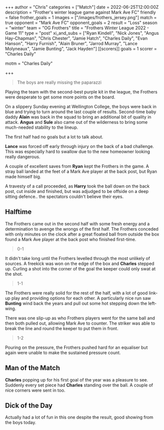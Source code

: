 +++
author = "Chris"
categories = ["Match"]
date = 2022-06-25T12:00:00Z
description = "Frother's winter league game against Mark Ave FC"
friendly = false
frother_goals = 1
images = ["/images/frothers_jersey.png"]
match = true
opponent = "Mark Ave FC"
opponent_goals = 2
result = "Loss"
season = "winter"
team = "OG Frothers"
title = "Frothers Winter League 2022 - Game 11"
type = "post"
xi_and_subs = ["Ryan Kindell", "Nick Jones", "Angus Hay-Chapman", "Chris Chester", "Jamie Hatch", "Charles Daily", "Evan Hanson", "Harry Furnish", "Alain Bruner", "Jarrod Murray", "Lance Molyneaux", "Jamie Bunting", "Jack Hayden"]
[[scorers]]
goals = 1
scorer = "Charles Daily"

motm = "Charles Daily"

+++
> The boys are really missing the paparazzi

Playing the team with the second-best purple kit in the league, the Frothers were desperate to get some more points on the board.

On a slippery Sunday evening at Wellington College, the boys were back in blue and trying to turn around the last couple of results. Second-time baby daddy **Alain** was back in the squad to bring an additional bit of quality in attack. **Angus** and **Sule** also came out of the wilderness to bring some much-needed stability to the lineup.

The first half had no goals but a lot to talk about.

**Lance** was forced off early through injury on the back of a bad challenge. This was especially hard to swallow due to the new homeowner looking really dangerous.

A couple of excellent saves from **Ryan** kept the Frothers in the game. A stray ball landed at the feet of a Mark Ave player at the back post, but Ryan made himself big.

A travesty of a call proceeded, as **Harry** took the ball down on the back post, cut inside and finished, but was adjudged to be offside on a deep sitting defence.. the spectators couldn't believe their eyes.

## Halftime

The Frothers came out in the second half with some fresh energy and a determination to avenge the wrongs of the first half. The Frothers conceded with only minutes on the clock after a great floated ball from outside the box found a Mark Ave player at the back post who finished first-time.

> 0-1

It didn't take long until the Frothers levelled through the most unlikely of sources. A freekick was won on the edge of the box and **Charles** stepped up. Curling a shot into the corner of the goal the keeper could only swat at the shot.

> 1-1

The Frothers were really solid for the rest of the half, with a lot of good link-up play and providing options for each other. A particularly nice run saw **Bunting** wind back the years and pull out some hot stepping down the left-wing.

There was one slip-up as who Frothers players went for the same ball and then both pulled out, allowing Mark Ave to counter. The striker was able to break the line and round the keeper to put them in front.

> 1-2

Pouring on the pressure, the Frothers pushed hard for an equaliser but again were unable to make the sustained pressure count.

## Man of the Match

**Charles** popping up for his first goal of the year was a pleasure to see. Suddenly every set piece had **Charles** standing over the ball. A couple of nice corners were sent in too.

## Dick of the Day

Actually had a lot of fun in this one despite the result, good showing from the boys today.